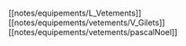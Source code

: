 [[notes/equipements/L_Vetements]] [[notes/equipements/vetements/V_Gilets]] [[notes/equipements/vetements/pascalNoel]]